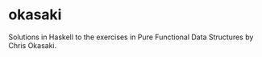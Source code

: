 # okasaki
Solutions in Haskell to the exercises in Pure Functional Data Structures by Chris Okasaki.
